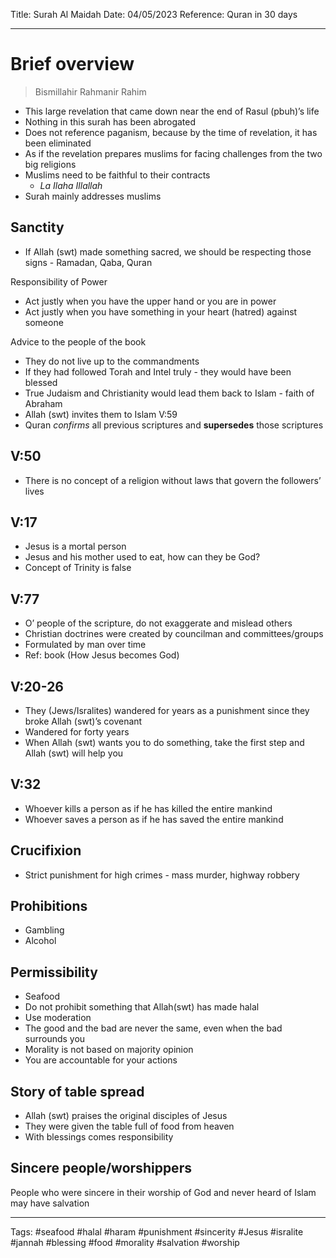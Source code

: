 Title: Surah Al Maidah
Date: 04/05/2023
Reference: Quran in 30 days

---

# Brief overview
> Bismillahir Rahmanir Rahim
-   This large revelation that came down near the end of Rasul (pbuh)’s life
-   Nothing in this surah has been abrogated
-   Does not reference paganism, because by the time of revelation, it has been eliminated
-   As if the revelation prepares muslims for facing challenges from the two big religions
-   Muslims need to be faithful to their contracts
	-  _La Ilaha Illallah_
-   Surah mainly addresses muslims

## Sanctity
-   If Allah (swt) made something sacred, we should be respecting those signs - Ramadan, Qaba, Quran

Responsibility of Power
-   Act justly when you have the upper hand or you are in power
-   Act justly when you have something in your heart (hatred) against someone

Advice to the people of the book
-   They do not live up to the commandments
-   If they had followed Torah and Intel truly - they would have been blessed
-   True Judaism and Christianity would lead them back to Islam - faith of Abraham
-   Allah (swt) invites them to Islam V:59
-   Quran *confirms* all previous scriptures and **supersedes** those scriptures

## V:50
-   There is no concept of a religion without laws that govern the followers’ lives

## V:17
-   Jesus is a mortal person
-   Jesus and his mother used to eat, how can they be God?
-   Concept of Trinity is false

## V:77
-   O’ people of the scripture, do not exaggerate and mislead others
-   Christian doctrines were created by councilman and committees/groups
-   Formulated by man over time
-   Ref: book (How Jesus becomes God)

## V:20-26
-   They (Jews/Isralites) wandered for years as a punishment since they broke Allah (swt)’s covenant
-   Wandered for forty years
-   When Allah (swt) wants you to do something, take the first step and Allah (swt) will help you

## V:32

-   Whoever kills a person as if he has killed the entire mankind
-   Whoever saves a person as if he has saved the entire mankind

## Crucifixion

-   Strict punishment for high crimes - mass murder, highway robbery

## Prohibitions
-   Gambling
-   Alcohol

## Permissibility
-   Seafood
-   Do not prohibit something that Allah(swt) has made halal
-   Use moderation
-   The good and the bad are never the same, even when the bad surrounds you
-   Morality is not based on majority opinion
-   You are accountable for your actions

## Story of table spread
-   Allah (swt) praises the original disciples of Jesus
-   They were given the table full of food from heaven
-   With blessings comes responsibility

## Sincere people/worshippers
People who were sincere in their worship of God and never heard of Islam may have salvation


---
Tags: #seafood #halal #haram #punishment #sincerity #Jesus #isralite #jannah #blessing #food #morality #salvation #worship